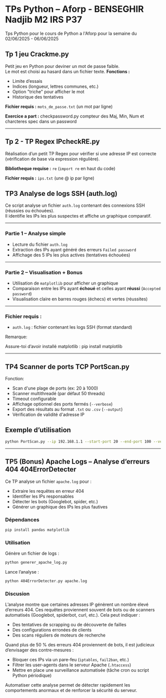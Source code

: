 # TPs Python – Aforp - BENSEGHIR Nadjib M2 IRS P37
Tps Python pour le cours de Python a l'Aforp pour la semaine du 02/06/2025 - 06/06/2025

## Tp 1 jeu Crackme.py
Petit jeu en Python pour deviner un mot de passe faible.  
Le mot est choisi au hasard dans un fichier texte.
**Fonctions :**
- Limite d’essais  
- Indices (longueur, lettres communes, etc.)  
- Option "triche" pour afficher le mot  
- Historique des tentatives  

**Fichier requis :** `mots_de_passe.txt` (un mot par ligne)

**Exercice a part :** checkpassword.py compteur des Maj, Min, Num et charcteres spec dans un password


---

## Tp 2 - TP Regex IPcheckRE.py

Réalisation d’un petit TP Regex pour vérifier si une adresse IP est correcte (vérification de base via expression régulière).

**Bibliotheque requise :** `re` (`import re` en haut du code)

**Fichier requis :** `ips.txt` (une @ ip par ligne)


##  TP3 Analyse de logs SSH (auth.log)

Ce script analyse un fichier `auth.log` contenant des connexions SSH (réussies ou échouées).  
Il identifie les IPs les plus suspectes et affiche un graphique comparatif.

---

### Partie 1 – Analyse simple
- Lecture du fichier `auth.log`
- Extraction des IPs ayant généré des erreurs `Failed password`
- Affichage des 5 IPs les plus actives (tentatives échouées)

---

###  Partie 2 – Visualisation + Bonus
- Utilisation de `matplotlib` pour afficher un graphique
- Comparaison entre les IPs ayant **échoué** et celles ayant **réussi** (`Accepted password`)
- Visualisation claire en barres rouges (échecs) et vertes (réussites)

---

###  Fichier requis :
- `auth.log` : fichier contenant les logs SSH (format standard)

Remarque:

Assure-toi d’avoir installé matplotlib :
pip install matplotlib

---

## TP4 Scanner de ports TCP PortScan.py
Fonction:
- Scan d'une plage de ports (ex: 20 à 1000)
- Scanner multithreadé (par défaut 50 threads)
- Timeout configurable
- Affichage optionnel des ports fermés (`--verbose`)
- Export des résultats au format `.txt` ou `.csv` (`--output`)
- Vérification de validité d'adresse IP

##  Exemple d’utilisation

```bash
python PortScan.py --ip 192.168.1.1 --start-port 20 --end-port 100 --verbose --output resultat.csv

```
---

## TP5 (Bonus)  Apache Logs – Analyse d’erreurs 404 404ErrorDetecter

Ce TP analyse un fichier `apache.log`  pour :

- Extraire les requêtes en erreur 404
- Identifier les IPs responsables
- Détecter les bots (Googlebot, spider, etc.)
- Générer un graphique des IPs les plus fautives

### Dépendances

```bash
pip install pandas matplotlib
```

### Utilisation

Génère un fichier de logs :

```bash
python generer_apache_log.py
```
Lance l’analyse :

```bash
python 404ErrorDetecter.py apache.log
```

### Discusion

L’analyse montre que certaines adresses IP génèrent un nombre élevé d’erreurs 404. Ces requêtes proviennent souvent de bots ou de scanners automatisés (Googlebot, spiderbot, curl, etc.). Cela peut indiquer :

- Des tentatives de scrapping ou de découverte de failles
- Des configurations erronées de clients
- Des scans réguliers de moteurs de recherche

Quand plus de 50 % des erreurs 404 proviennent de bots, il est judicieux d’envisager des contre-mesures :

- Bloquer ces IPs via un pare-feu (`iptables`, `fail2ban`, etc.)
- Filtrer les user-agents dans le serveur Apache (`.htaccess`)
- Mettre en place une surveillance automatisée (tâche cron ou script Python périodique)

Automatiser cette analyse permet de détecter rapidement les comportements anormaux et de renforcer la sécurité du serveur.